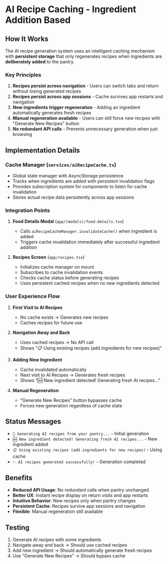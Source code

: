 # AI Recipe Caching - Ingredient Addition Based

## How It Works

The AI recipe generation system uses an intelligent caching mechanism with **persistent storage** that only regenerates recipes when ingredients are **deliberately added** to the pantry.

### Key Principles

1. **Recipes persist across navigation** - Users can switch tabs and return without losing generated recipes
2. **Recipes persist across app sessions** - Cache survives app restarts and navigation
3. **New ingredients trigger regeneration** - Adding an ingredient automatically generates fresh recipes
4. **Manual regeneration available** - Users can still force new recipes with "Generate New Recipes" button
5. **No redundant API calls** - Prevents unnecessary generation when just browsing

## Implementation Details

### Cache Manager (`services/aiRecipeCache.ts`)
- Global state manager with AsyncStorage persistence
- Tracks when ingredients are added with persistent invalidation flags
- Provides subscription system for components to listen for cache invalidation
- Stores actual recipe data persistently across app sessions

### Integration Points

1. **Food Details Modal** (`app/(modals)/food-details.tsx`)
   - Calls `aiRecipeCacheManager.invalidateCache()` when ingredient is added
   - Triggers cache invalidation immediately after successful ingredient addition

2. **Recipes Screen** (`app/recipes.tsx`)
   - Initializes cache manager on mount
   - Subscribes to cache invalidation events
   - Checks cache status before generating recipes
   - Uses persistent cached recipes when no new ingredients detected

### User Experience Flow

1. **First Visit to AI Recipes**
   - No cache exists → Generates new recipes
   - Caches recipes for future use

2. **Navigation Away and Back**
   - Uses cached recipes → No API call
   - Shows "📋 Using existing recipes (add ingredients for new recipes)"

3. **Adding New Ingredient**
   - Cache invalidated automatically
   - Next visit to AI Recipes → Generates fresh recipes
   - Shows "🆕 New ingredient detected! Generating fresh AI recipes..."

4. **Manual Regeneration**
   - "Generate New Recipes" button bypasses cache
   - Forces new generation regardless of cache state

## Status Messages

- `🤖 Generating AI recipes from your pantry...` - Initial generation
- `🆕 New ingredient detected! Generating fresh AI recipes...` - New ingredient added
- `📋 Using existing recipes (add ingredients for new recipes)` - Using cache
- `✨ AI recipes generated successfully!` - Generation completed

## Benefits

- **Reduced API Usage**: No redundant calls when pantry unchanged
- **Better UX**: Instant recipe display on return visits and app restarts
- **Intuitive Behavior**: New recipes only when pantry changes
- **Persistent Cache**: Recipes survive app sessions and navigation
- **Flexible**: Manual regeneration still available

## Testing

1. Generate AI recipes with some ingredients
2. Navigate away and back → Should use cached recipes
3. Add new ingredient → Should automatically generate fresh recipes
4. Use "Generate New Recipes" → Should bypass cache 